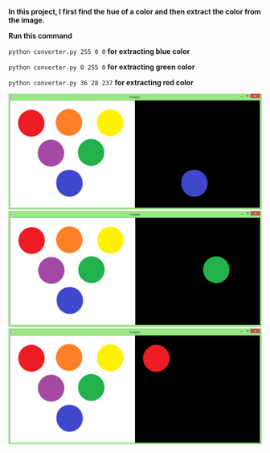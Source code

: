 **In this project, I first find the hue of a color and then extract the color from the image.**

**Run this command**

`python converter.py 255 0 0` **for extracting blue color**

`python converter.py 0 255 0` **for extracting green color**

`python converter.py 36 28 237` **for extracting red color**


![Alt text](blue.png?raw=true "Blue")
![Alt text](green.png?raw=true "Blue")
![Alt text](red.png?raw=true "Blue")
